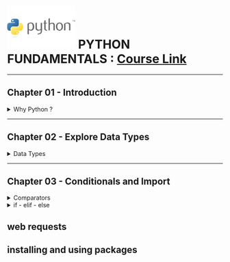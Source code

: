 # ![python fundamentals](./Python-logo.jpg "python logo") PYTHON FUNDAMENTALS : [Course Link](https://app.pluralsight.com/ilx/video-courses/clips/9be6a792-b1cb-4fe6-990f-9b746e31f9e6 "Python Pluralsight Course")

---
 ## Chapter 01 - Introduction   
 
  <details>
    <summary>Why Python ?</summary>
      <p>  
        1. **Versatile** programming language.It can be used in :   
          - Data Science
          - Machine Learning
          - Web Development

        2. Strong Community   
          There is a package for everything

        3. Easy to Learn   
          - easy to read
          - concise
          - interpreted language

      </p>
  </details>

---
 ## Chapter 02 - Explore Data Types   
 
 <details>
  <summary>Data Types </summary>
  
  <p>
   Primitive data type - int,float,string   
   
Python assumes the type of variables based on data types   

```python
amount=10
```
>Python infers that amount is an **int** since its a whole number

---

```python
amount=10.5
```
>Python infers that amount is an **float** since its a decimal number


## writing python programs

```python
tax=0.06
total= amount + amount*tax
print(total) # 10.6

amount=100
total= amount + amount*tax
print(total)  # 106.0
```

### Data Type conversion function   

convert a float to an int
>amount= int(10.6) # 10

convert int to a float   
>amount=float(10) # 10.0

concatenate string

```python
hello="hello"
name="sarah"
greeting= hello + name
print(greeting) # hellosarah
```

### python input function   

```python
my_name= input("what is your name \n")
print("input name is " + my_name) # input name is swat sinha
```


See below codes to understadnd type conversion:   
<details>
  <summary>Decade Calculator</summary>
  <p>
Take input from user and calculate how many decades old 
    
```python
age= input("how old are you \n")
decades= age/10  
```

>TypeError: unsupported operand type(s) for /: 'str' and 'int'


```python
age= int (input("how old are you \n")) # type 34
decades= age/10  
print("you are " + str(decades) + " decades old.") 
# output - you are 3.4 decades old.
```

>But we we want output like "3 decades and 4 years old" then we need quotient and remainder values

```python
user_age= int (input("how old are you \n")) # type 34
user_decades= user_age // 10
user_years=   user_age % 10
print("you are " + str(user_decades) + " decades and " + str(user_years) + " years old") 
# output - you are 3 decades and 4 years old
```

  </p>
</details>

  </p>
 </details>

---
 ## Chapter 03 - Conditionals and Import   
 
<details>
  <summary>Comparators</summary>
  <p>
   
   1. equal to   
      >print(temp == 95)  # True/False based on temp value   

  2. less than   
  >print(temp < 95)  # True/False based on temp value   

  3. less than equal to   
  >print(temp <= 95)  # True/False based on temp value   

4. greater than   
   >print(temp > 95)  # True/False based on temp value  

5. greater than equal to   
   >print(temp >= 95)  # True/False based on temp value   

6. not equal to   
   >print(temp != 95)  # True/False based on temp value   

  </p>
</details>

<details>
  <summary>if - elif - else</summary>
  <p>
   ```python
   temperature=70
if temperature > 80 :
    print("Its too hot")
    print("Stay Inside")
elif temperature <60:
    print("Its not too cold")
    print("Stay Inside")
else :
    print("Enjoy the outdoors")
   ```
  </p>
</details>







## web requests

## installing and using packages

